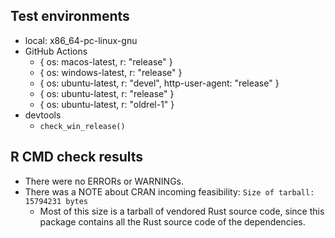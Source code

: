 ## Test environments

- local: x86_64-pc-linux-gnu
- GitHub Actions
  - { os: macos-latest, r: "release" }
  - { os: windows-latest, r: "release" }
  - { os: ubuntu-latest, r: "devel", http-user-agent: "release" }
  - { os: ubuntu-latest, r: "release" }
  - { os: ubuntu-latest, r: "oldrel-1" }
- devtools
  - `check_win_release()`

## R CMD check results

- There were no ERRORs or WARNINGs.
- There was a NOTE about CRAN incoming feasibility: `Size of tarball: 15794231 bytes`
  - Most of this size is a tarball of vendored Rust source code,
    since this package contains all the Rust source code of the dependencies.
